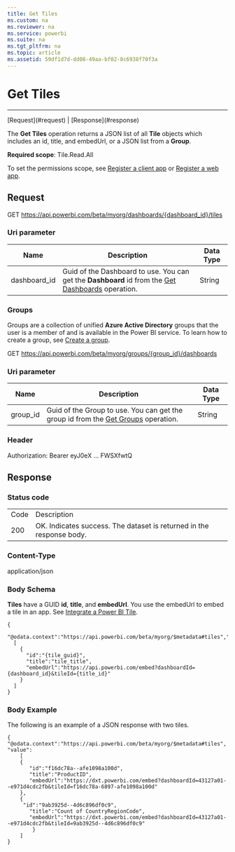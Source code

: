 ```yaml
---
title: Get Tiles
ms.custom: na
ms.reviewer: na
ms.service: powerbi
ms.suite: na
ms.tgt_pltfrm: na
ms.topic: article
ms.assetid: 59df1d7d-dd08-49aa-bf02-8c6938f70f3a
---
```

# Get Tiles
---
<a name="top"/>
[Request](#request) | [Response](#response)

The **Get Tiles** operation returns a JSON list of all **Tile** objects which includes an id, title, and embedUrl, or a JSON list from a **Group**.

**Required scope**: Tile.Read.All

To set the permissions scope, see [Register a client app](https://msdn.microsoft.com/library/dn877542.aspx) or [Register a web app](https://msdn.microsoft.com/library/dn985955.aspx).
<a name="request"/>
## Request
GET https://api.powerbi.com/beta/myorg/dashboards/{dashboard_id}/tiles

### Uri parameter

|Name|Description|Data Type|
|-|-|-|
|dashboard_id|Guid of the Dashboard to use. You can get the **Dashboard** id from the [Get Dashboards](Get-Dashboards.md) operation.|String|


### Groups

Groups are a collection of unified **Azure Active Directory** groups that the user is a member of and is available in the Power BI service. To learn how to create a group, see [Create a group](https://support.powerbi.com/knowledgebase/articles/654250).

GET https://api.powerbi.com/beta/myorg/groups/{group_id}/dashboards

### Uri parameter

|Name|Description|Data Type|
|-|-|-|
|group_id|Guid of the Group to use. You can get the group id from the [Get Groups](Get-Groups.md) operation.|String|

### Header
Authorization: Bearer eyJ0eX ... FWSXfwtQ	
<a name="response"/>
## Response

### Status code

<table><tr><td>Code</td><td>Description</td></tr><tr><td>200</td><td>OK. Indicates success. The dataset is returned in the response body.</td></tr></table>

### Content-Type
application/json

### Body Schema
**Tiles** have a GUID **id**, **title**, and **embedUrl**. You use the embedUrl to embed a tile in an app. See [Integrate a Power BI Tile](https://powerbi.microsoft.com/documentation/powerbi-developer-integrate-a-power-bi-tile-or-report/).
    
    {
      "@odata.context":"https://api.powerbi.com/beta/myorg/$metadata#tiles","value":
      [
        {
          "id":"{tile_guid}",
          "title":"tile_title",
          "embedUrl":"https://api.powerbi.com/embed?dashboardId={dashboard_id}&tileId={title_id}"
        }
      ]
    }

### Body Example
The following is an example of a JSON response with two tiles.

	{
    "@odata.context":"https://api.powerbi.com/beta/myorg/$metadata#tiles", "value":
        [
        {
           "id":"f16dc78a--afe1098a100d",
           "title":"ProductID",
           "embedUrl":"https://dxt.powerbi.com/embed?dashboardId=43127a01--e971d4cdc2fb&tileId=f16dc78a-6897-afe1098a100d"
        },
        {
      	 "id":"9ab3925d--4d6c896df0c9",
           "title":"Count of CountryRegionCode",
           "embedUrl":"https://dxt.powerbi.com/embed?dashboardId=43127a01--e971d4cdc2fb&tileId=9ab3925d--4d6c896df0c9"
    		}
  		]
    }

<a name="example"/>
